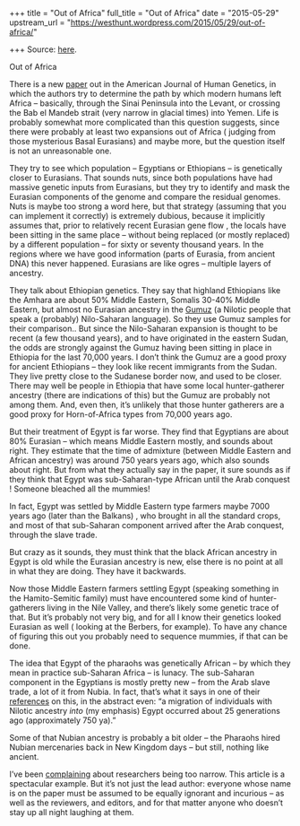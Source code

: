 +++
title = "Out of Africa"
full_title = "Out of Africa"
date = "2015-05-29"
upstream_url = "https://westhunt.wordpress.com/2015/05/29/out-of-africa/"

+++
Source: [here](https://westhunt.wordpress.com/2015/05/29/out-of-africa/).

Out of Africa

There is a new
[paper](http://www.cell.com/ajhg/pdf/S0002-9297%2815%2900156-1.pdf) out
in the American Journal of Human Genetics, in which the authors try to
determine the path by which modern humans left Africa – basically,
through the Sinai Peninsula into the Levant, or crossing the Bab el
Mandeb strait (very narrow in glacial times) into Yemen. Life is
probably somewhat more complicated than this question suggests, since
there were probably at least two expansions out of Africa ( judging from
those mysterious Basal Eurasians) and maybe more, but the question
itself is not an unreasonable one.

They try to see which population – Egyptians or Ethiopians – is
genetically closer to Eurasians. That sounds nuts, since both
populations have had massive genetic inputs from Eurasians, but they try
to identify and mask the Eurasian components of the genome and compare
the residual genomes. Nuts is maybe too strong a word here, but that
strategy (assuming that you can implement it correctly) is extremely
dubious, because it implicitly assumes that, prior to relatively recent
Eurasian gene flow , the locals have been sitting in the same place –
without being replaced (or mostly replaced) by a different population –
for sixty or seventy thousand years. In the regions where we have good
information (parts of Eurasia, from ancient DNA) this never happened.
Eurasians are like ogres – multiple layers of ancestry.

They talk about Ethiopian genetics. They say that highland Ethiopians
like the Amhara are about 50% Middle Eastern, Somalis 30-40% Middle
Eastern, but almost no Eurasian ancestry in the
[Gumuz](http://en.wikipedia.org/wiki/Gumuz_people) (a Nilotic people
that speak a (probably) Nilo-Saharan language). So they use Gumuz
samples for their comparison.. But since the Nilo-Saharan expansion is
thought to be recent (a few thousand years), and to have originated in
the eastern Sudan, the odds are strongly against the Gumuz having been
sitting in place in Ethiopia for the last 70,000 years. I don’t think
the Gumuz are a good proxy for ancient Ethiopians – they look like
recent immigrants from the Sudan. They live pretty close to the
Sudanese border now, and used to be closer. There may well be people in
Ethiopia that have some local hunter-gatherer ancestry (there are
indications of this) but the Gumuz are probably not among them. And,
even then, it’s unlikely that those hunter gatherers are a good proxy
for Horn-of-Africa types from 70,000 years ago.

But their treatment of Egypt is far worse. They find that Egyptians are
about 80% Eurasian – which means Middle Eastern mostly, and sounds about
right. They estimate that the time of admixture (between Middle Eastern
and African ancestry) was around 750 years years ago, which also sounds
about right. But from what they actually say in the paper, it sure
sounds as if they think that Egypt was sub-Saharan-type African until
the Arab conquest ! Someone bleached all the mummies!

In fact, Egypt was settled by Middle Eastern type farmers maybe 7000
years ago (later than the Balkans) , who brought in all the standard
crops, and most of that sub-Saharan component arrived after the Arab
conquest, through the slave trade.

But crazy as it sounds, they must think that the black African ancestry
in Egypt is old while the Eurasian ancestry is new, else there is no
point at all in what they are doing. They have it backwards.

Now those Middle Eastern farmers settling Egypt (speaking something in
the Hamito-Semitic family) must have encountered some kind of
hunter-gatherers living in the Nile Valley, and there’s likely some
genetic trace of that. But it’s probably not very big, and for all I
know their genetics looked Eurasian as well ( looking at the Berbers,
for example). To have any chance of figuring this out you probably need
to sequence mummies, if that can be done.

The idea that Egypt of the pharaohs was genetically African – by which
they mean in practice sub-Saharan Africa – is lunacy. The sub-Saharan
component in the Egyptians is mostly pretty new – from the Arab slave
trade, a lot of it from Nubia. In fact, that’s what it says in one of
their
[references](http://journals.plos.org/plosgenetics/article?id=10.1371/journal.pgen.1002397)
on this, in the abstract even: “a migration of individuals with Nilotic
ancestry *into* (my emphasis) Egypt occurred about 25 generations ago
(approximately 750 ya).”

Some of that Nubian ancestry is probably a bit older – the Pharaohs
hired Nubian mercenaries back in New Kingdom days – but still, nothing
like ancient.

I’ve been
[complaining](https://westhunt.wordpress.com/2015/05/24/breadth-first-search/)
about researchers being too narrow. This article is a spectacular
example. But it’s not just the lead author: everyone whose name is on
the paper must be assumed to be equally ignorant and incurious – as well
as the reviewers, and editors, and for that matter anyone who doesn’t
stay up all night laughing at them.

